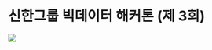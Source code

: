 # 신한그룹 빅데이터 해커톤 (제 3회)
<img src="https://github.com/user-attachments/assets/0b11ed63-fa4b-42d6-b2cd-ca6f71c20433">

